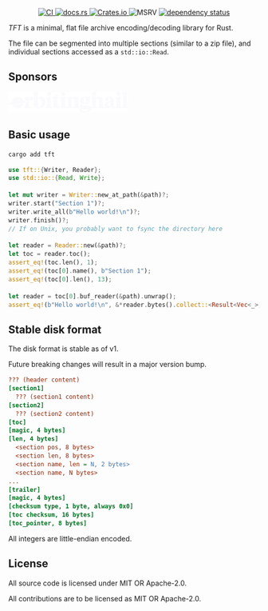 <p align="center">
  <a href="https://github.com/fjall-rs/tft/actions/workflows/test.yml">
      <img src="https://github.com/fjall-rs/tft/actions/workflows/test.yml/badge.svg" alt="CI" />
  </a>
  <a href="https://docs.rs/tft">
    <img src="https://img.shields.io/docsrs/tft?color=green" alt="docs.rs" />
  </a>
  <a href="https://crates.io/crates/tft">
    <img src="https://img.shields.io/crates/v/tft?color=blue" alt="Crates.io" />
  </a>
  <img src="https://img.shields.io/badge/MSRV-1.79.0-blue" alt="MSRV" />
  <a href="https://deps.rs/repo/github/fjall-rs/tft">
    <img src="https://deps.rs/repo/github/fjall-rs/tft/status.svg" alt="dependency status" />
  </a>
</p>

*TFT* is a minimal, flat file archive encoding/decoding library for Rust.

The file can be segmented into multiple sections (similar to a zip file), and individual sections accessed as a `std::io::Read`.

## Sponsors

<a href="https://sqlsync.dev">
  <picture>
    <source width="240" alt="Orbitinghail" media="(prefers-color-scheme: light)" srcset="https://raw.githubusercontent.com/fjall-rs/fjall-rs.github.io/d22fcb1e6966ce08327ea3bf6cf2ea86a840b071/public/logos/orbitinghail.svg" />
    <source width="240" alt="Orbitinghail" media="(prefers-color-scheme: dark)" srcset="https://raw.githubusercontent.com/fjall-rs/fjall-rs.github.io/d22fcb1e6966ce08327ea3bf6cf2ea86a840b071/public/logos/orbitinghail_dark.svg" />
    <img width="240" alt="Orbitinghail" src="https://raw.githubusercontent.com/fjall-rs/fjall-rs.github.io/d22fcb1e6966ce08327ea3bf6cf2ea86a840b071/public/logos/orbitinghail_dark.svg" />
  </picture>
</a>

## Basic usage

```bash
cargo add tft
```

```rust
use tft::{Writer, Reader};
use std::io::{Read, Write};

let mut writer = Writer::new_at_path(&path)?;
writer.start("Section 1")?;
writer.write_all(b"Hello world!\n")?;
writer.finish()?;
// If on Unix, you probably want to fsync the directory here

let reader = Reader::new(&path)?;
let toc = reader.toc();
assert_eq!(toc.len(), 1);
assert_eq!(toc[0].name(), b"Section 1");
assert_eq!(toc[0].len(), 13);

let reader = toc[0].buf_reader(&path).unwrap();
assert_eq!(b"Hello world!\n", &*reader.bytes().collect::<Result<Vec<_>, _>>()?);
```

## Stable disk format

The disk format is stable as of v1.

Future breaking changes will result in a major version bump.

```ini
??? (header content)
[section1]
  ??? (section1 content)
[section2]
  ??? (section2 content)
[toc]
[magic, 4 bytes]
[len, 4 bytes]
  <section pos, 8 bytes>
  <section len, 8 bytes>
  <section name, len = N, 2 bytes>
  <section name, N bytes>
...
[trailer]
[magic, 4 bytes]
[checksum type, 1 byte, always 0x0]
[toc checksum, 16 bytes]
[toc_pointer, 8 bytes]
```

All integers are little-endian encoded.

## License

All source code is licensed under MIT OR Apache-2.0.

All contributions are to be licensed as MIT OR Apache-2.0.
